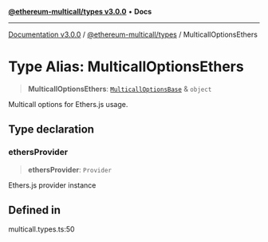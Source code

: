 [**@ethereum-multicall/types v3.0.0**](../README.md) • **Docs**

***

[Documentation v3.0.0](../../../packages.md) / [@ethereum-multicall/types](../README.md) / MulticallOptionsEthers

# Type Alias: MulticallOptionsEthers

> **MulticallOptionsEthers**: [`MulticallOptionsBase`](MulticallOptionsBase.md) & `object`

Multicall options for Ethers.js usage.

## Type declaration

### ethersProvider

> **ethersProvider**: `Provider`

Ethers.js provider instance

## Defined in

multicall.types.ts:50
